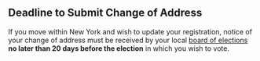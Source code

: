 ## Deadline to Submit Change of Address  

If you move within New York and wish to update your registration, notice of your change of address must be received by your local [board of elections](http://www.elections.ny.gov/CountyBoards.html) **no later than 20 days before the election** in which you wish to vote.
